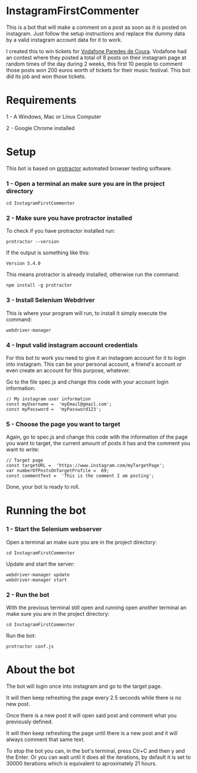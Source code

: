# InstagramFirstCommenter
This is a bot that will make a comment on a post as soon as it is posted on instagram. Just follow the setup instructions and replace the dummy data by a valid instagram account data for it to work.

I created this to win tickets for [Vodafone Paredes de Coura](https://www.paredesdecoura.com/). Vodafone had an contest where they posted a total of 8 posts on their instagram page at random times of the day during 2 weeks, this first 10 people to comment those posts won 200 euros worth of tickets for their music festival. This bot did its job and won those tickets.

# Requirements
1 - A Windows, Mac or Linux Computer

2 - Google Chrome installed

# Setup
This bot is based on [protractor](https://www.protractortest.org/#/) automated browser testing software.
### 1 - Open a terminal an make sure you are in the project directory
	cd InstagramFirstCommenter

### 2 - Make sure you have protractor installed
To check if you have protractor installed run:

	protractor --version
If the output is something like this:

	Version 5.4.0
This means protractor is already installed, otherwise run the command:

	npm install -g protractor

### 3 - Install Selenium Webdriver
This is where your program will run, to install it simply execute the command:

	webdriver-manager

### 4 - Input valid instagram account credentials
For this bot to work you need to give it an instagram account for it to login into instagram. This can be your personal account, a friend's account or even create an account for this purpose, whatever. 

Go to the file spec.js  and change this code with your account login information:

	// My instagram user information
	const myUsername =  'myEmail@gmail.com';
	const myPassword =  'myPassword123';

### 5 - Choose the page you want to target
Again, go to spec.js and change this code with the information of the page you want to target, the current amount of posts it has and the comment you want to write:

	// Target page
	const targetURL =  'https://www.instagram.com/myTargetPage';
	var numberOfPostsOnTargetProfile =  69;
	const commentText =  'This is the comment I am posting';
	
Done, your bot is ready to roll.

# Running the bot

### 1 - Start the Selenium webserver
Open a terminal an make sure you are in the project directory:
	
	cd InstagramFirstCommenter
	
Update and start the server:

	webdriver-manager update
	webdriver-manager start
	
### 2 - Run the bot
With the previous terminal still open and running open another terminal an make sure you are in the project directory:
	
	cd InstagramFirstCommenter
	
Run the bot:

	protractor conf.js

# About the bot
The bot will login once into instagram and go to the target page.

It will then keep refreshing the page every 2.5 seconds while there is no new post.

Once there is a new post it will open said post and comment what you previously defined.

It will then keep refreshing the page until there is a new post and it will always comment that same text.

To stop the bot you can, in the bot's terminal, press Ctr+C and then y and the Enter. Or you can wait until it does all the iterations, by default it is set to 30000 iterations which is equivalent to aproximately 21 hours.
